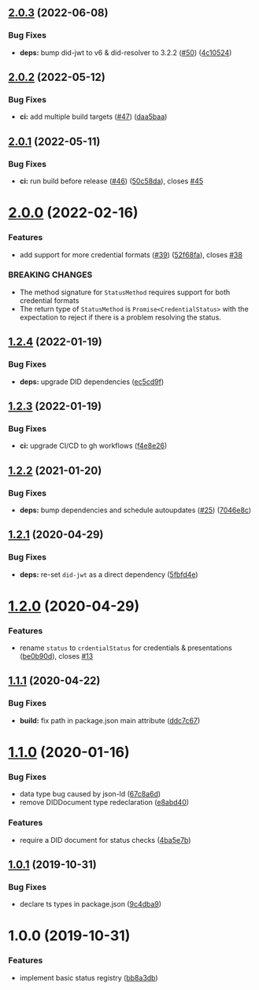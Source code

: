 ## [2.0.3](https://github.com/uport-project/credential-status/compare/2.0.2...2.0.3) (2022-06-08)


### Bug Fixes

* **deps:** bump did-jwt to v6 & did-resolver to 3.2.2 ([#50](https://github.com/uport-project/credential-status/issues/50)) ([4c10524](https://github.com/uport-project/credential-status/commit/4c105249a4a9b1a59c1617d561ab31f0177ec25d))

## [2.0.2](https://github.com/uport-project/credential-status/compare/2.0.1...2.0.2) (2022-05-12)


### Bug Fixes

* **ci:** add multiple build targets ([#47](https://github.com/uport-project/credential-status/issues/47)) ([daa5baa](https://github.com/uport-project/credential-status/commit/daa5baaa7a1a0fe689c622cb891fc03d6803d2e5))

## [2.0.1](https://github.com/uport-project/credential-status/compare/2.0.0...2.0.1) (2022-05-11)


### Bug Fixes

* **ci:** run build before release ([#46](https://github.com/uport-project/credential-status/issues/46)) ([50c58da](https://github.com/uport-project/credential-status/commit/50c58da94f4e6d2be88f911d448807d398bc6a83)), closes [#45](https://github.com/uport-project/credential-status/issues/45)

# [2.0.0](https://github.com/uport-project/credential-status/compare/1.2.4...2.0.0) (2022-02-16)


### Features

* add support for more credential formats ([#39](https://github.com/uport-project/credential-status/issues/39)) ([52f68fa](https://github.com/uport-project/credential-status/commit/52f68fa84f53a53b2f23ae1d628f6c727a56cbfe)), closes [#38](https://github.com/uport-project/credential-status/issues/38)


### BREAKING CHANGES

* The method signature for `StatusMethod` requires support for both credential formats
* The return type of `StatusMethod`  is `Promise<CredentialStatus>` with the expectation to reject if there is a problem resolving the status.

## [1.2.4](https://github.com/uport-project/credential-status/compare/1.2.3...1.2.4) (2022-01-19)


### Bug Fixes

* **deps:** upgrade DID dependencies ([ec5cd9f](https://github.com/uport-project/credential-status/commit/ec5cd9f284adf3029e221960af34dab08dd3b366))

## [1.2.3](https://github.com/uport-project/credential-status/compare/1.2.2...1.2.3) (2022-01-19)


### Bug Fixes

* **ci:** upgrade CI/CD to gh workflows ([f4e8e26](https://github.com/uport-project/credential-status/commit/f4e8e26893d33022ed6b1f9cb28bcb457c15f858))

## [1.2.2](https://github.com/uport-project/credential-status/compare/1.2.1...1.2.2) (2021-01-20)


### Bug Fixes

* **deps:** bump dependencies and schedule autoupdates ([#25](https://github.com/uport-project/credential-status/issues/25)) ([7046e8c](https://github.com/uport-project/credential-status/commit/7046e8c74eea2ad24a3096d87908174e4081026d))

## [1.2.1](https://github.com/uport-project/credential-status/compare/1.2.0...1.2.1) (2020-04-29)


### Bug Fixes

* **deps:** re-set `did-jwt` as a direct dependency ([5fbfd4e](https://github.com/uport-project/credential-status/commit/5fbfd4e78599d8c46e18152b4ad287b37ee7c9a1))

# [1.2.0](https://github.com/uport-project/credential-status/compare/1.1.1...1.2.0) (2020-04-29)


### Features

* rename `status` to `crdentialStatus` for credentials & presentations ([be0b90d](https://github.com/uport-project/credential-status/commit/be0b90db1e12f34016261a195aab55545ff8851f)), closes [#13](https://github.com/uport-project/credential-status/issues/13)

## [1.1.1](https://github.com/uport-project/credential-status/compare/1.1.0...1.1.1) (2020-04-22)


### Bug Fixes

* **build:** fix path in package.json main attribute ([ddc7c67](https://github.com/uport-project/credential-status/commit/ddc7c67261a06930f75802367fef85d4128ca48f))

# [1.1.0](https://github.com/uport-project/credential-status/compare/1.0.1...1.1.0) (2020-01-16)


### Bug Fixes

* data type bug caused by json-ld ([67c8a6d](https://github.com/uport-project/credential-status/commit/67c8a6d8d12e0836899dacf391a5ef393f2c2849))
* remove DIDDocument type redeclaration ([e8abd40](https://github.com/uport-project/credential-status/commit/e8abd40d673d7bafa650cf590bbccc72b04731a1))


### Features

* require a DID document for status checks ([4ba5e7b](https://github.com/uport-project/credential-status/commit/4ba5e7b3b07ba8455c30f29796dbb79e426462a6))

## [1.0.1](https://github.com/uport-project/credential-status/compare/1.0.0...1.0.1) (2019-10-31)


### Bug Fixes

* declare ts types in package.json ([9c4dba9](https://github.com/uport-project/credential-status/commit/9c4dba97f845893b59c124eb3e4fafd56acc2e26))

# 1.0.0 (2019-10-31)


### Features

* implement basic status registry ([bb8a3db](https://github.com/uport-project/credential-status/commit/bb8a3db48872048d88c87e1d6c7fc97f32c984eb))
